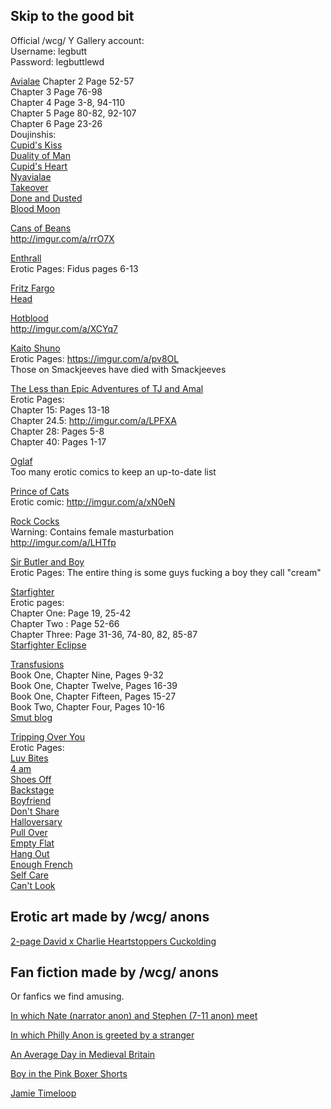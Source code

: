 ## Skip to the good bit

Official /wcg/ Y Gallery account:\
Username: legbutt\
Password: legbuttlewd

[Avialae](https://yaoi.biz/avialae/chapter-1/page-0/)
Chapter 2 Page 52-57\
Chapter 3 Page 76-98\
Chapter 4 Page 3-8, 94-110\
Chapter 5 Page 80-82, 92-107\
Chapter 6 Page 23-26\
Doujinshis:\
[Cupid's Kiss](https://imgur.com/a/P0dd5I5)\
[Duality of Man](https://imgur.com/a/gXQ5YSl)\
[Cupid's Heart](https://imgur.com/a/qlNLv2b)\
[Nyavialae](https://imgur.com/a/Hh8gHEh)\
[Takeover](https://imgur.com/a/gcYqCla)\
[Done and Dusted](https://imgur.com/a/DMLACn3)\
[Blood Moon](https://imgur.com/a/bynIfwe)

[Cans of Beans](http://www.cansofbeans.com)\
http://imgur.com/a/rrO7X

[Enthrall](http://enthrall.smackjeeves.com/)\
Erotic Pages: Fidus pages 6-13

[Fritz Fargo](http://fritzfargo.com/)\
[Head](http://www.mediafire.com/download/zmqog7owq5apd94)

[Hotblood](http://hotbloodcomic.com/)\
http://imgur.com/a/XCYq7

[Kaito Shuno](http://kaitoshuno.com/)\
Erotic Pages: https://imgur.com/a/pv8OL \
Those on Smackjeeves have died with Smackjeeves

[The Less than Epic Adventures of TJ and Amal](http://www.tjandamal.com/)\
Erotic Pages:\
Chapter 15: Pages 13-18\
Chapter 24.5: http://imgur.com/a/LPFXA \
Chapter 28: Pages 5-8\
Chapter 40: Pages 1-17

[Oglaf](http://oglaf.com/archive/)\
Too many erotic comics to keep an up-to-date list

[Prince of Cats](http://princeofcatscomic.com/)\
Erotic comic: http://imgur.com/a/xN0eN

[Rock Cocks](http://www.therockcocks.com/)\
Warning: Contains female masturbation\
http://imgur.com/a/LHTfp

[Sir Butler and Boy](http://www.discordcomics.com/comic/sir-butler-and-boy-a-cream-tea-page-1/)\
Erotic Pages: The entire thing is some guys fucking a boy they call "cream"

[Starfighter](https://starfightercomic.com/)\
Erotic pages:\
Chapter One: Page 19, 25-42\
Chapter Two : Page 52-66\
Chapter Three: Page 31-36, 74-80, 82, 85-87\
[Starfighter Eclipse](http://imgur.com/a/ATMwj#31)

[Transfusions](https://transfusionscomic.com)\
Book One, Chapter Nine, Pages 9-32\
Book One, Chapter Twelve, Pages 16-39\
Book One, Chapter Fifteen, Pages 15-27\
Book Two, Chapter Four, Pages 10-16\
[Smut blog](http://nnsmut.tumblr.com)

[Tripping Over You](http://trippingoveryou.com/)\
Erotic Pages:\
[Luv Bites](https://imgur.com/a/gfIKr)\
[4 am](https://imgur.com/a/zTFkO)\
[Shoes Off](https://imgur.com/a/Gdol8)\
[Backstage](https://imgur.com/a/6HdQv)\
[Boyfriend](https://imgur.com/a/xZwzZ)\
[Don't Share](https://imgur.com/a/XnvIS)\
[Halloversary](https://imgur.com/a/6fgel)\
[Pull Over](https://imgur.com/a/b06ZL)\
[Empty Flat](https://imgur.com/a/nfyLJ)\
[Hang Out](https://imgur.com/a/8ERQo)\
[Enough French](https://imgur.com/a/CyzKU)\
[Self Care](https://imgur.com/a/KnWoZLD)\
[Can't Look](https://imgur.com/a/tztFZfl)

## Erotic art made by /wcg/ anons

[2-page David x Charlie Heartstoppers Cuckolding](https://imgur.com/a/9T9bKMg)

## Fan fiction made by /wcg/ anons

Or fanfics we find amusing.

[In which Nate (narrator anon) and Stephen (7-11 anon) meet](http://pastebin.com/SHvM1Ege)

[In which Philly Anon is greeted by a stranger](http://pastebin.com/vSJZ4vcW)

[An Average Day in Medieval Britain](https://www.youtube.com/watch?v=ASZIgJhwD4g)

[Boy in the Pink Boxer Shorts](http://pastebin.com/mMMDny6z)

[Jamie Timeloop](https://0bin.net/paste/n51cYIVe#ebctAsPTBSd-TtRCrgpjGZ683S4f2T44PpdFA4QP70T)

